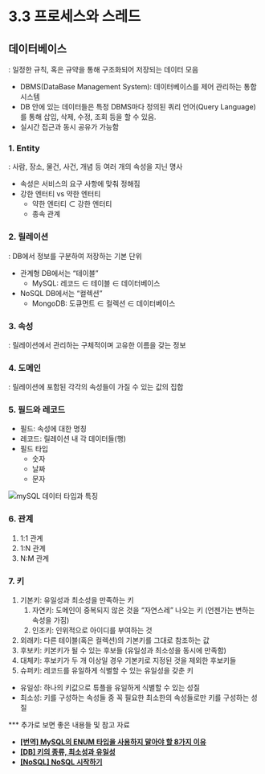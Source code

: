 # 3.3 프로세스와 스레드

## 데이터베이스

: 일정한 규칙, 혹은 규약을 통해 구조화되어 저장되는 데이터 모음

- DBMS(DataBase Management System): 데이터베이스를 제어 관리하는 통합 시스템
- DB 안에 있는 데이터들은 특정 DBMS마다 정의된 쿼리 언어(Query Language)를 통해 삽입, 삭제, 수정, 조회 등을 할 수 있음.
- 실시간 접근과 동시 공유가 가능함

### 1. Entity

: 사람, 장소, 물건, 사건, 개념 등 여러 개의 속성을 지닌 명사

- 속성은 서비스의 요구 사항에 맞춰 정해짐
- 강한 엔터티 vs 약한 엔터티
    - 약한 엔터티 $\subset$ 강한 엔터티
    - 종속 관계

### 2. 릴레이션

: DB에서 정보를 구분하여 저장하는 기본 단위

- 관계형 DB에서는 “테이블”
    - MySQL: 레코드 $\in$ 테이블 $\in$ 데이터베이스
- NoSQL DB에서는 “컬렉션”
    - MongoDB: 도큐먼트 $\in$ 컬렉션 $\in$ 데이터베이스

### 3. 속성

: 릴레이션에서 관리하는 구체적이며 고유한 이름을 갖는 정보

### 4. 도메인

: 릴레이션에 포함된 각각의 속성들이 가질 수 있는 값의 집합

### 5. 필드와 레코드

- 필드: 속성에 대한 명칭
- 레코드: 릴레이션 내 각 데이터들(행)
- 필드 타입
    - 숫자
    - 날짜
    - 문자

![mySQL 데이터 타입과 특징](https://s3-us-west-2.amazonaws.com/secure.notion-static.com/04164aac-2210-4a28-92cd-ec306c4f9443/Untitled.png)

### 6. 관계

1. 1:1 관계
2. 1:N 관계
3. N:M 관계

### 7. 키

1. 기본키: 유일성과 최소성을 만족하는 키
    1. 자연키: 도메인이 중복되지 않은 것을 “자연스레” 나오는 키 (언젠가는 변하는 속성을 가짐)
    2. 인조키: 인위적으로 아이디를 부여하는 것
2. 외래키: 다른 테이블(혹은 컬렉션)의 기본키를 그대로 참조하는 값
3. 후보키: 키본키가 될 수 있는 후보들 (유일성과 최소성을 동시에 만족함)
4. 대체키: 후보키가 두 개 이상일 경우 기본키로 지정된 것을 제외한 후보키들
5. 슈퍼키: 레코드를 유일하게 식별할 수 있는 유일성을 갖춘 키
- 유일성: 하나의 키값으로 튜플을 유일하게 식별할 수 있는 성질
- 최소성: 키를 구성하는 속성들 중 꼭 필요한 최소한의 속성들로만 키를 구성하는 성질

*** 추가로 보면 좋은 내용들 및 참고 자료

- **[[번역] MySQL의 ENUM 타입을 사용하지 말아야 할 8가지 이유](https://velog.io/@leejh3224/번역-MySQL의-ENUM-타입을-사용하지-말아야-할-8가지-이유)**
- **[[DB] 키의 종류, 최소성과 유일성](https://velog.io/@00yubin00/DB-키의-종류-슈퍼키-후보키-기본키-대체키-외래키)**
- **[[NoSQL] NoSQL 시작하기](https://12bme.tistory.com/323)**